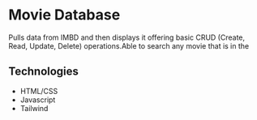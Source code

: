 # Movie Database

Pulls data from IMBD and then displays it offering basic CRUD (Create, Read, Update, Delete) operations.Able to search any movie that is in the
## Technologies
- HTML/CSS
- Javascript
- Tailwind
